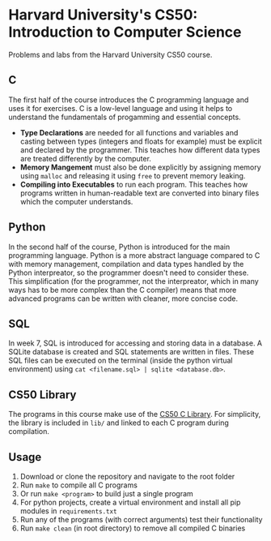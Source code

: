 # Harvard University's CS50: Introduction to Computer Science

Problems and labs from the Harvard University CS50 course.

## C
The first half of the course introduces the C programming language and uses it for exercises. C is a low-level language and using it helps to understand the fundamentals of progamming and essential concepts. 
- **Type Declarations** are needed for all functions and variables and casting between types (integers and floats for example) must be explicit and declared by the programmer. This teaches how different data types are treated differently by the computer. 
- **Memory Mangement** must also be done explicitly by assigning memory using `malloc` and releasing it using `free` to prevent memory leaking.
- **Compiling into Executables** to run each program. This teaches how programs written in human-readable text are converted into binary files which the computer understands.

## Python
In the second half of the course, Python is introduced for the main programming language. Python is a more abstract language compared to C with memory management, compilation and data types handled by the Python interpreator, so the programmer doesn't need to consider these. This simplification (for the programmer, not the interpreator, which in many ways has to be more complex than the C compiler) means that more advanced programs can be written with cleaner, more concise code. 

## SQL
In week 7, SQL is introduced for accessing and storing data in a database. A SQLite database is created and SQL statements are written in files. These SQL files can be executed on the terminal (inside the python virtual environment) using `cat <filename.sql> | sqlite <database.db>`.

## CS50 Library
The programs in this course make use of the [CS50 C Library](https://github.com/cs50/libcs50). For simplicity, the library is included in `lib/` and linked to each C program during compilation.

## Usage
1. Download or clone the repository and navigate to the root folder
2. Run `make` to compile all C programs
3. Or run `make <program>` to build just a single program
4. For python projects, create a virtual environment and install all pip modules in `requirements.txt`
3. Run any of the programs (with correct arguments) test their functionality
4. Run `make clean` (in root directory) to remove all compiled C binaries

